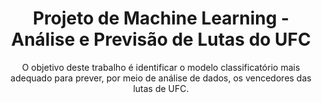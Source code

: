 <center><h1> Projeto de Machine Learning - Análise e Previsão de Lutas do UFC</h1><center>

O objetivo deste trabalho é identificar o modelo classificatório mais adequado para prever, por meio de análise de dados, os vencedores das lutas de UFC.
